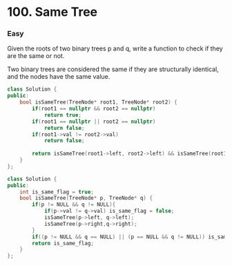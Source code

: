 # 100. Same Tree
### Easy

Given the roots of two binary trees p and q, write a function to check if they are the same or not.

Two binary trees are considered the same if they are structurally identical, and the nodes have the same value.

```cpp
class Solution {
public:
    bool isSameTree(TreeNode* root1, TreeNode* root2) {
        if(root1 == nullptr && root2 == nullptr)
            return true;
        if(root1 == nullptr || root2 == nullptr)
            return false;
        if(root1->val != root2->val)
            return false;
        
        return isSameTree(root1->left, root2->left) && isSameTree(root1->right, root2->right);
    }
};
```
```cpp
class Solution {
public:
    int is_same_flag = true;
    bool isSameTree(TreeNode* p, TreeNode* q) {
        if(p != NULL && q != NULL){
            if(p->val != q->val) is_same_flag = false;
            isSameTree(p->left, q->left);
            isSameTree(p->right,q->right);
        }
        if((p != NULL && q == NULL) || (p == NULL && q != NULL)) is_same_flag = false;
        return is_same_flag;
    }
};
```